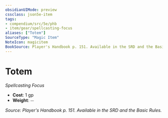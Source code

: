 ```yaml
---
obsidianUIMode: preview
cssclass: json5e-item
tags:
- compendium/src/5e/phb
- item/gear/spellcasting-focus
aliases: ["Totem"]
SourceType: "Magic Item"
NoteIcon: magicitem
BookSource: Player's Handbook p. 151. Available in the SRD and the Basic Rules.
---
```

# Totem
*Spellcasting Focus*  

- **Cost**: 1 gp
- **Weight**: ⏤

*Source: Player's Handbook p. 151. Available in the SRD and the Basic Rules.*
